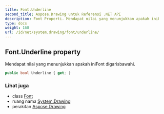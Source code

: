 ```yaml
---
title: Font.Underline
second_title: Aspose.Drawing untuk Referensi .NET API
description: Font Properti. Mendapat nilai yang menunjukkan apakah iniFont digarisbawahi.
type: docs
weight: 160
url: /id/net/system.drawing/font/underline/
---
```

## Font.Underline property

Mendapat nilai yang menunjukkan apakah iniFont digarisbawahi.

```csharp
public bool Underline { get; }
```

### Lihat juga

* class [Font](../)
* ruang nama [System.Drawing](../../font/)
* perakitan [Aspose.Drawing](../../../)


